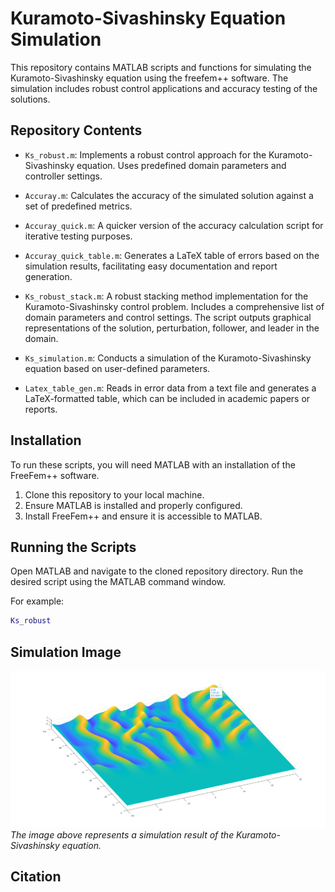 # Kuramoto-Sivashinsky Equation Simulation

This repository contains MATLAB scripts and functions for simulating the Kuramoto-Sivashinsky equation using the freefem++ software. The simulation includes robust control applications and accuracy testing of the solutions.

## Repository Contents

- `Ks_robust.m`: Implements a robust control approach for the Kuramoto-Sivashinsky equation. Uses predefined domain parameters and controller settings.

- `Accuray.m`: Calculates the accuracy of the simulated solution against a set of predefined metrics.

- `Accuray_quick.m`: A quicker version of the accuracy calculation script for iterative testing purposes.

- `Accuray_quick_table.m`: Generates a LaTeX table of errors based on the simulation results, facilitating easy documentation and report generation.

- `Ks_robust_stack.m`: A robust stacking method implementation for the Kuramoto-Sivashinsky control problem. Includes a comprehensive list of domain parameters and control settings. The script outputs graphical representations of the solution, perturbation, follower, and leader in the domain.

- `Ks_simulation.m`: Conducts a simulation of the Kuramoto-Sivashinsky equation based on user-defined parameters.

- `Latex_table_gen.m`: Reads in error data from a text file and generates a LaTeX-formatted table, which can be included in academic papers or reports.

## Installation

To run these scripts, you will need MATLAB with an installation of the FreeFem++ software.

1. Clone this repository to your local machine.
2. Ensure MATLAB is installed and properly configured.
3. Install FreeFem++ and ensure it is accessible to MATLAB.

## Running the Scripts

Open MATLAB and navigate to the cloned repository directory. Run the desired script using the MATLAB command window.

For example:

```matlab
Ks_robust
```

## Simulation Image
![Kuramoto-Sivashinsky Simulation](Kuramoto_simulation.png)
*The image above represents a simulation result of the Kuramoto-Sivashinsky equation.*

## Citation



